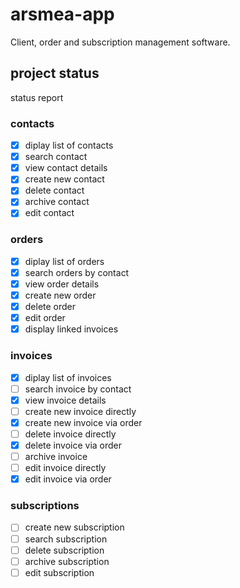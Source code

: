 # arsmea-app

Client, order and subscription management software.

## project status
status report

### contacts

- [X] diplay list of contacts
- [X] search contact
- [X] view contact details
- [X] create new contact
- [X] delete contact
- [X] archive contact
- [X] edit contact

### orders

- [X] diplay list of orders
- [X] search orders by contact
- [X] view order details
- [X] create new order
- [X] delete order
- [X] edit order
- [X] display linked invoices

### invoices

- [X] diplay list of invoices
- [ ] search invoice by contact
- [X] view invoice details
- [ ] create new invoice directly
- [X] create new invoice via order
- [ ] delete invoice directly
- [X] delete invoice via order
- [ ] archive invoice
- [ ] edit invoice directly
- [X] edit invoice via order

### subscriptions

- [ ] create new subscription
- [ ] search subscription
- [ ] delete subscription
- [ ] archive subscription
- [ ] edit subscription
